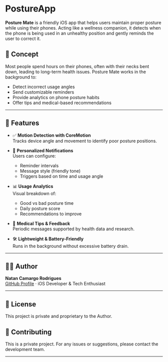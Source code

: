 # PostureApp
**Posture Mate** is a friendly iOS app that helps users maintain proper posture while using their phones. Acting like a wellness companion, it detects when the phone is being used in an unhealthy position and gently reminds the user to correct it.

## 🧠 Concept

Most people spend hours on their phones, often with their necks bent down, leading to long-term health issues. Posture Mate works in the background to:

- Detect incorrect usage angles
- Send customizable reminders
- Provide analytics on phone posture habits
- Offer tips and medical-based recommendations

---

## 🧩 Features

- ✅ **Motion Detection with CoreMotion**  
  Tracks device angle and movement to identify poor posture positions.

- 🔔 **Personalized Notifications**  
  Users can configure:
  - Reminder intervals
  - Message style (friendly tone)
  - Triggers based on time and usage angle

- 📊 **Usage Analytics**  
  Visual breakdown of:
  - Good vs bad posture time
  - Daily posture score
  - Recommendations to improve

- 💬 **Medical Tips & Feedback**  
  Periodic messages supported by health data and research.

- 🛠️ **Lightweight & Battery-Friendly**  
  Runs in the background without excessive battery drain.

---

## 🧑‍💻 Author

**Natan Camargo Rodrigues**  
[GitHub Profile](https://github.com/natancr) · iOS Developer & Tech Enthusiast

---

## 📄 License

This project is private and proprietary to the Author.

## 👥 Contributing

This is a private project. For any issues or suggestions, please contact the development team.

---
